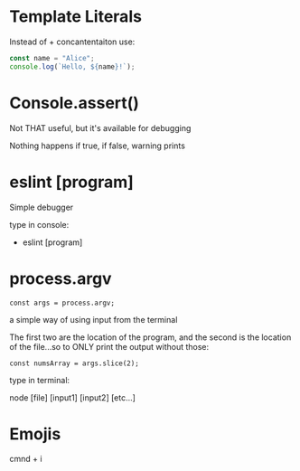 # Template Literals

Instead of + concantentaiton use:

```javascript
const name = "Alice";
console.log(`Hello, ${name}!`);
```


# Console.assert()

Not THAT useful, but it's available for debugging

Nothing happens if true, if false, warning prints 


# eslint [program]

Simple debugger

type in console:
* eslint [program]


# process.argv

`const args = process.argv;`

a simple way of using input from the terminal

The first two are the location of the program, and the second is the location of the file...so to ONLY print the output without those:

`const numsArray = args.slice(2);`

type in terminal:

node [file] [input1] [input2] [etc...]


# Emojis

cmnd + i
